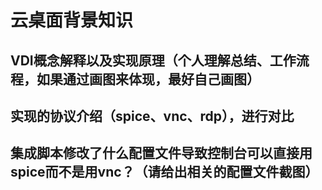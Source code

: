 # 云桌面背景知识

## VDI概念解释以及实现原理（个人理解总结、工作流程，如果通过画图来体现，最好自己画图）

## 实现的协议介绍（spice、vnc、rdp），进行对比
## 集成脚本修改了什么配置文件导致控制台可以直接用spice而不是用vnc？（请给出相关的配置文件截图）

